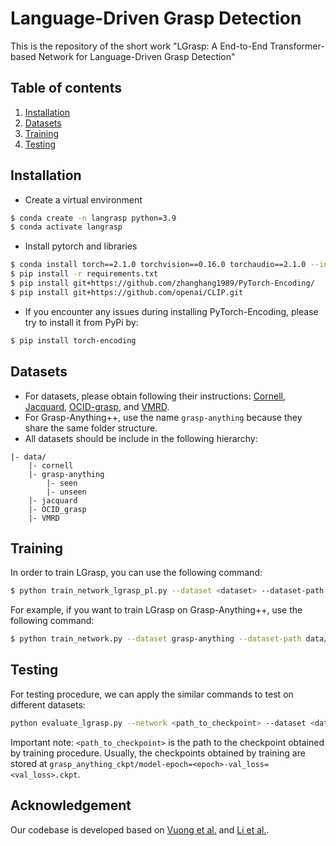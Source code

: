# Language-Driven Grasp Detection
This is the repository of the short work "LGrasp: A End-to-End Transformer-based Network
for Language-Driven Grasp Detection"

## Table of contents
   1. [Installation](#installation)
   1. [Datasets](#datasets)
   1. [Training](#training)
   1. [Testing](#testing)

## Installation
- Create a virtual environment
```bash
$ conda create -n langrasp python=3.9
$ conda activate langrasp
```

- Install pytorch and libraries
```bash
$ conda install torch==2.1.0 torchvision==0.16.0 torchaudio==2.1.0 --index-url https://download.pytorch.org/whl/cu121
$ pip install -r requirements.txt
$ pip install git+https://github.com/zhanghang1989/PyTorch-Encoding/
$ pip install git+https://github.com/openai/CLIP.git
```

- If you encounter any issues during installing PyTorch-Encoding, please try to install it from PyPi by:
```bash
$ pip install torch-encoding
```


## Datasets
- For datasets, please obtain following their instructions: [Cornell](https://www.kaggle.com/datasets/oneoneliu/cornell-grasp), [Jacquard](https://jacquard.liris.cnrs.fr/), [OCID-grasp](https://github.com/stefan-ainetter/grasp_det_seg_cnn), and [VMRD](https://gr.xjtu.edu.cn/zh/web/zeuslan/dataset).
- For Grasp-Anything++, use the name `grasp-anything` because they share the same folder structure.
- All datasets should be include in the following hierarchy:
```
|- data/
    |- cornell
    |- grasp-anything
        |- seen
        |- unseen
    |- jacquard
    |- OCID_grasp
    |- VMRD
```

## Training
In order to train LGrasp, you can use the following command:
```bash
$ python train_network_lgrasp_pl.py --dataset <dataset> --dataset-path <dataset> --description <your_description> --use-depth 0
```
For example, if you want to train LGrasp on Grasp-Anything++, use the following command:
```bash
$ python train_network.py --dataset grasp-anything --dataset-path data/grasp-anything --description training_grasp_anything --use-depth 0
```

## Testing
For testing procedure, we can apply the similar commands to test on different datasets:
```bash
python evaluate_lgrasp.py --network <path_to_checkpoint> --dataset <dataset> --dataset-path data/<dataset> --iou-eval
```
Important note: `<path_to_checkpoint>` is the path to the checkpoint obtained by training procedure. Usually, the checkpoints obtained by training are stored at `grasp_anything_ckpt/model-epoch=<epoch>-val_loss=<val_loss>.ckpt`. 


## Acknowledgement
Our codebase is developed based on [Vuong et al.](https://github.com/andvg3/Grasp-Anything) and [Li et al.](https://github.com/isl-org/lang-seg).
